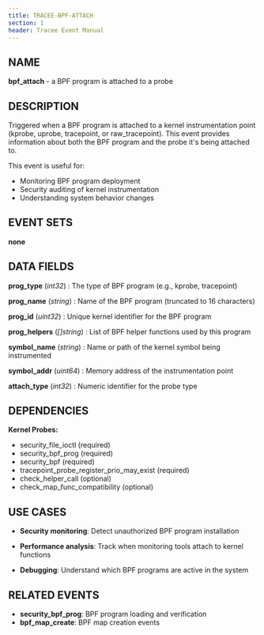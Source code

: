 ```yaml
---
title: TRACEE-BPF-ATTACH
section: 1
header: Tracee Event Manual
---
```


## NAME

**bpf_attach** - a BPF program is attached to a probe

## DESCRIPTION

Triggered when a BPF program is attached to a kernel instrumentation point (kprobe, uprobe, tracepoint, or raw_tracepoint). This event provides information about both the BPF program and the probe it's being attached to.

This event is useful for:

- Monitoring BPF program deployment
- Security auditing of kernel instrumentation
- Understanding system behavior changes

## EVENT SETS

**none**

## DATA FIELDS

**prog_type** (*int32*)
: The type of BPF program (e.g., kprobe, tracepoint)

**prog_name** (*string*)
: Name of the BPF program (truncated to 16 characters)

**prog_id** (*uint32*)
: Unique kernel identifier for the BPF program

**prog_helpers** (*[]string*)
: List of BPF helper functions used by this program

**symbol_name** (*string*)
: Name or path of the kernel symbol being instrumented

**symbol_addr** (*uint64*)
: Memory address of the instrumentation point

**attach_type** (*int32*)
: Numeric identifier for the probe type

## DEPENDENCIES

**Kernel Probes:**

- security_file_ioctl (required)
- security_bpf_prog (required)
- security_bpf (required)
- tracepoint_probe_register_prio_may_exist (required)
- check_helper_call (optional)
- check_map_func_compatibility (optional)

## USE CASES

- **Security monitoring**: Detect unauthorized BPF program installation

- **Performance analysis**: Track when monitoring tools attach to kernel functions

- **Debugging**: Understand which BPF programs are active in the system

## RELATED EVENTS

- **security_bpf_prog**: BPF program loading and verification
- **bpf_map_create**: BPF map creation events
